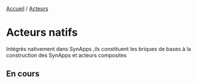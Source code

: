 [Accueil](../) / [Acteurs](index.md)

# Acteurs natifs


Intégrés nativement dans SynApps ,ils constituent les briques de bases à la construction des SynApps et acteurs composites

## En cours